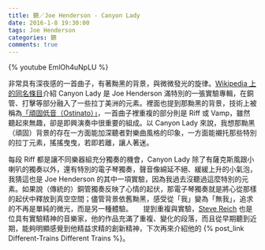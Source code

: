 ```yaml
---
title: 聽／Joe Henderson - Canyon Lady
date: 2016-1-8 19:30:00
tags: Joe Henderson
categories: 聽
comments: true
---
```

{% youtube EmlOh4uNpLU %}

非常具有深夜感的一首曲子，有著黝黑的背景，與微微發光的旋律。[Wikipedia 上的同名條目](https://en.wikipedia.org/wiki/Canyon_Lady)介紹 Canyon Lady 是 Joe Henderson 滿特別的一張實驗專輯，在銅管、打擊等部分融入了一些拉丁美洲的元素。裡面也提到那黝黑的背景，技術上被稱為[「頑固低音（Ostinato）」](https://zh.wikipedia.org/zh-hant/%E5%9B%BA%E5%AE%9A%E4%BD%8E%E9%9F%B3)，一首曲子裡重複的部分則是 Riff 或 Vamp，雖然聽起來無趣，卻是即興演奏中很重要的組成。以 Canyon Lady 來說，我想那黝黑（頑固）背景的存在一方面能加深聽者對樂曲風格的印象，一方面能襯托那些特別的拉丁元素，搖搖曳曳，若即若離，讓人著迷。

每段 Riff 都是讓不同樂器組充分獨奏的機會，Canyon Lady 除了有薩克斯風跟小喇叭的獨奏以外，還有特別的電子琴獨奏，聲音像綿延不絕、緩緩上升的小氣泡，我猜這也是 Joe Henderson 的其中一項實驗，因為我過去沒聽過這麼特別的元素。如果說（傳統的）銅管獨奏反映了心情的起伏，那電子琴獨奏就是將心從那樣的起伏中釋放到真空空間；儘管背景依舊黝黑，感受從「我」變為「無我」，追求的不再是單純的微光，而是另一種體驗。
　
提到重複與實驗，[Steve Reich](https://en.wikipedia.org/wiki/Steve_Reich) 也是位具有實驗精神的音樂家，他的作品充滿了重複、變化的段落，而且從早期聽到近期，能夠明顯感覺到他精益求精的創新精神，下次再來介紹他的 {% post_link Different-Trains Different Trains %}。
